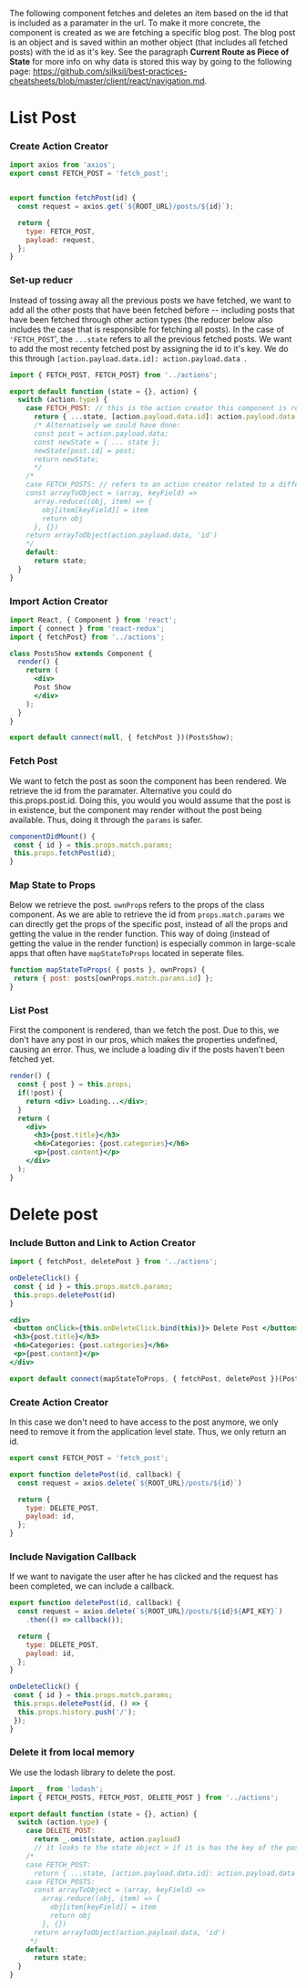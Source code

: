 The following component fetches and deletes an item based on the id that is included as a paramater in the url. To make it more concrete, the component is created as we are fetching a specific blog post. The blog post is an object and is saved within an mother object (that includes all fetched posts) with the id as it's key. See the paragraph **Current Route as Piece of State** for more info on why data is stored this way by going to the following page: https://github.com/silksil/best-practices-cheatsheets/blob/master/client/react/navigation.md.  

# List Post
### Create Action Creator
```jsx
import axios from 'axios';
export const FETCH_POST = 'fetch_post';


export function fetchPost(id) {
  const request = axios.get(`${ROOT_URL}/posts/${id}`);

  return {
    type: FETCH_POST,
    payload: request,
  };
}
```

### Set-up reducr
Instead of tossing away all the previous posts we have fetched, we want to add all the other posts that have been fetched before -- including posts that have been fetched through other action types (the reducer below also includes the case that is responsible for fetching all posts). In the case of `'FETCH_POST`', the  `...state` refers to all the previous fetched posts. We want to add the most recenty fetched post by assigning the id to it's key. We do this through `[action.payload.data.id]: action.payload.data `.
```jsx
import { FETCH_POST, FETCH_POST} from '../actions';

export default function (state = {}, action) {
  switch (action.type) {
    case FETCH_POST: // this is the action creator this component is referring too
      return { ...state, [action.payload.data.id]: action.payload.data }
      /* Alternatively we could have done:
      const post = action.payload.data;
      const newState = { ... state };
      newState[post.id] = post;
      return newState;
      */ 
    /*
    case FETCH_POSTS: // refers to an action creator related to a different component
    const arrayToObject = (array, keyField) =>
      array.reduce((obj, item) => {
        obj[item[keyField]] = item
        return obj
      }, {})
    return arrayToObject(action.payload.data, 'id')
    */ 
    default:
      return state;
  }
}
```
### Import Action Creator
```jsx
import React, { Component } from 'react';
import { connect } from 'react-redux';
import { fetchPost} from '../actions';
```
```jsx
class PostsShow extends Component {
  render() {
    return (
      <div>
      Post Show
      </div>
    );
  }
}
```
```jsx
export default connect(null, { fetchPost })(PostsShow);
````
### Fetch Post
We want to fetch the post as soon the component has been rendered. We retrieve the id from the paramater. Alternative you could do this.props.post.id. Doing this, you would you would assume that the post is in existence, but the component may render without the post being available. Thus, doing it through the `params` is safer. 
```jsx
componentDidMount() {
 const { id } = this.props.match.params;
 this.props.fetchPost(id);
}
```
### Map State to Props
Below we retrieve the post. `ownProp`s refers to the props of the class component. As we are able to retrieve the id from `props.match.params` we can directly get the props of the specific post, instead of all the props and getting the value in the render function. This way of doing (instead of getting the value in the render function) is especially common in large-scale apps that often have `mapStateToProps` located in seperate files. 
```jsx
function mapStateToProps( { posts }, ownProps) {
 return { post: posts[ownProps.match.params.id] };
}
```
### List Post
First the component is rendered, than we fetch the post. Due to this, we don't have any post in our pros, which makes the properties undefined, causing an error. Thus, we include a loading div if the posts haven't been fetched yet.  
```jsx
render() {
  const { post } = this.props;
  if(!post) {
    return <div> Loading...</div>;
  }
  return (
    <div>
      <h3>{post.title}</h3>
      <h6>Categories: {post.categories}</h6>
      <p>{post.content}</p>
    </div>
  );
}
```
# Delete post 
### Include Button and Link to Action Creator
```jsx
import { fetchPost, deletePost } from '../actions';
```
```jsx
onDeleteClick() {
 const { id } = this.props.match.params;
 this.props.deletePost(id)
}
```
```jsx
<div>
 <button onClick={this.onDeleteClick.bind(this)}> Delete Post </button>
 <h3>{post.title}</h3>
 <h6>Categories: {post.categories}</h6>
 <p>{post.content}</p>
</div>
```
```jsx
export default connect(mapStateToProps, { fetchPost, deletePost })(PostsShow);
```
### Create Action Creator
In this case we don't need to have access to the post anymore, we only need to remove it from the application level state. Thus, we only return an id. 
```jsx
export const FETCH_POST = 'fetch_post';

export function deletePost(id, callback) {
  const request = axios.delete(`${ROOT_URL}/posts/${id}`)

  return {
    type: DELETE_POST,
    payload: id,
  };
}
```
### Include Navigation Callback
If we want to navigate the user after he has clicked and the request has been completed,  we can include a callback.
```jsx
export function deletePost(id, callback) {
  const request = axios.delete(`${ROOT_URL}/posts/${id}${API_KEY}`)
    .then(() => callback());

  return {
    type: DELETE_POST,
    payload: id,
  };
}
```
```jsx
onDeleteClick() {
 const { id } = this.props.match.params;
 this.props.deletePost(id, () => {
  this.props.history.push('/');
 });
}
```
### Delete it from local memory
We use the lodash library to delete the post.
```jsx
import _ from 'lodash';
import { FETCH_POSTS, FETCH_POST, DELETE_POST } from '../actions';

export default function (state = {}, action) {
  switch (action.type) {
    case DELETE_POST:
      return _.omit(state, action.payload) 
      // it looks to the state object > if it is has the key of the post id > delete it
    /*
    case FETCH_POST:
      return { ...state, [action.payload.data.id]: action.payload.data };
    case FETCH_POSTS:
      const arrayToObject = (array, keyField) =>
        array.reduce((obj, item) => {
          obj[item[keyField]] = item
          return obj
        }, {})
      return arrayToObject(action.payload.data, 'id')
     */
    default:
      return state;
  }
}
```


